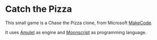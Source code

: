 [amulet]: http://www.amulet.xyz/
[arcade]: https://arcade.makecode.com/
[moonscript]: http://moonscript.org/

# Catch the Pizza

This small game is a Chase the Pizza clone, from Microsoft [MakeCode][arcade].

It uses [Amulet][amulet] as engine and [Moonscript][moonscript] as programming
language.
